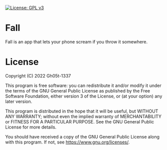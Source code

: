 [![License: GPL v3](https://img.shields.io/badge/License-GPLv3-blue.svg)](https://www.gnu.org/licenses/gpl-3.0)
# Fall
   Fall is an app that lets your phone scream if you throw it somewhere.
   
# License
   Copyright (C) 2022  Gh05t-1337

   This program is free software: you can redistribute it and/or modify
   it under the terms of the GNU General Public License as published by
   the Free Software Foundation, either version 3 of the License, or
   (at your option) any later version.

   This program is distributed in the hope that it will be useful,
   but WITHOUT ANY WARRANTY; without even the implied warranty of
   MERCHANTABILITY or FITNESS FOR A PARTICULAR PURPOSE.  See the
   GNU General Public License for more details.

   You should have received a copy of the GNU General Public License
   along with this program.  If not, see <https://www.gnu.org/licenses/>.
